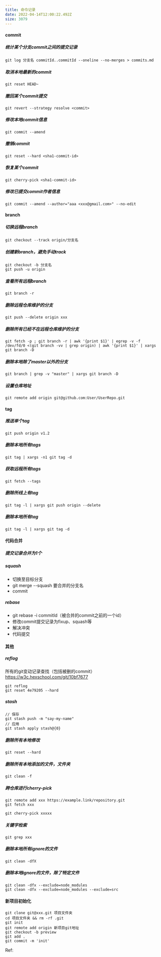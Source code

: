 ```yaml
---
title: 命令记录
date: 2022-04-14T12:00:22.492Z
size: 3079
---
```

#### commit

##### 统计某个分支commit之间的提交记录
```
git log 分支名 commitId..commitId --oneline --no-merges > commits.md
```

##### 取消本地最新的commit
```
git reset HEAD~
```

##### 撤回某个commit提交
```
git revert --strategy resolve <commit>
```

##### 修改本地commit信息
```
git commit --amend
```

##### 撤销commit
```
git reset --hard <sha1-commit-id>
```
##### 恢复某个commit
```
git cherry-pick <sha1-commit-id>
```
##### 修改已提交commit作者信息
```
git commit --amend --author="aaa <xxx@gmail.com>" --no-edit
```



#### branch

##### 切换远程branch
```
git checkout --track origin/分支名
```
##### 创建新branch，避免手动track
```
git checkout -b 分支名
git push -u origin
```

##### 查看所有远程branch
```
git branch -r
```

##### 删除远程仓库维护的分支
```
git push --delete origin xxx
```

##### 删除所有已经不在远程仓库维护的分支
```
git fetch -p ; git branch -r | awk '{print $1}' | egrep -v -f /dev/fd/0 <(git branch -vv | grep origin) | awk '{print $1}' | xargs git branch -D
```

##### 删除本地除了master以外的分支
```
git branch | grep -v "master" | xargs git branch -D 
```

##### 设置仓库地址

```
git remote add origin git@github.com:User/UserRepo.git
```



#### tag

##### 推送单个tag
```
git push origin v1.2
```

##### 删除本地所有tags
```
git tag | xargs -n1 git tag -d
```

##### 获取远程所有tags
```
git fetch --tags
```

##### 删除所线上有tag
```
git tag -l | xargs git push origin --delete
```
##### 删除本地所有tag
```
git tag -l | xargs git tag -d
```



#### 代码合并

##### 提交记录合并为1个

##### squash

- 切换至目标分支
- git merge --squash 要合并的分支名
- commit

##### rebase

- git rebase -i commitId（被合并的commit之前的一个id）
- 修改commit提交记录为fixup、squash等
- 解决冲突
- 代码提交



#### 其他

##### reflog

所有的git变动记录查找（包括被删的commit）https://w3c.hexschool.com/git/10bf7677

```shell
git reflog
git reset 4e79205 --hard
```
##### stash

```shell
// 保存
git stash push -m "say-my-name"
// 应用
git stash apply stash@{0}
```

##### 删除所有本地修改
```
git reset --hard
```
##### 删除所有本地添加的文件，文件夹
```
git clean -f
```

##### 跨仓库进行cherry-pick
```
git remote add xxx https://example.link/repository.git
git fetch xxx

git cherry-pick xxxxx
```

##### 关键字检索

```
git grep xxx
```

##### 删除本地所有ignore的文件

```
git clean -dfX
```

##### 删除本地ignore的文件，除了特定文件

```
git clean -dfx --exclude=node_modules
git clean -dfx --exclude=node_modules --exclude=src
```



#### 新项目初始化

```
git clone git@xxx.git 项目文件夹
cd 项目文件夹 && rm -rf .git 
git init
git remote add origin 新项目git地址
git checkout -b preview
git add .
git commit -m 'init'
```



Ref:

[^cheatsheet]: https://cheatsheeets.netlify.app/git
[^git-tips]: https://github.com/521xueweihan/git-tips

